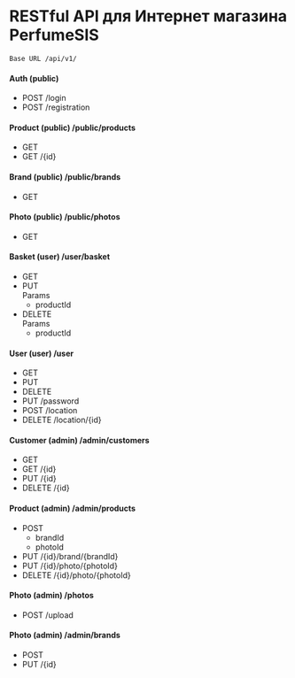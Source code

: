 # RESTful API для Интернет магазина PerfumeSIS

    Base URL /api/v1/

#### Auth (public)
 * POST /login
 * POST /registration

#### Product (public) /public/products
 * GET
 * GET /{id}

#### Brand (public) /public/brands
 * GET

#### Photo (public) /public/photos
 * GET 
 
#### Basket (user) /user/basket
 * GET
 * PUT <br/>
   Params
    * productId
 * DELETE <br/>
   Params
    * productId
    
#### User (user) /user
 * GET
 * PUT
 * DELETE
 * PUT /password
 * POST /location
 * DELETE /location/{id}
   
#### Customer (admin) /admin/customers
 * GET
 * GET /{id}
 * PUT /{id}
 * DELETE /{id}
 
#### Product (admin) /admin/products
 * POST
    * brandId
    * photoId
 * PUT /{id}/brand/{brandId}
 * PUT /{id}/photo/{photoId}
 * DELETE /{id}/photo/{photoId}
 
#### Photo (admin) /photos
 * POST /upload
 
#### Photo (admin) /admin/brands
 * POST
 * PUT /{id}